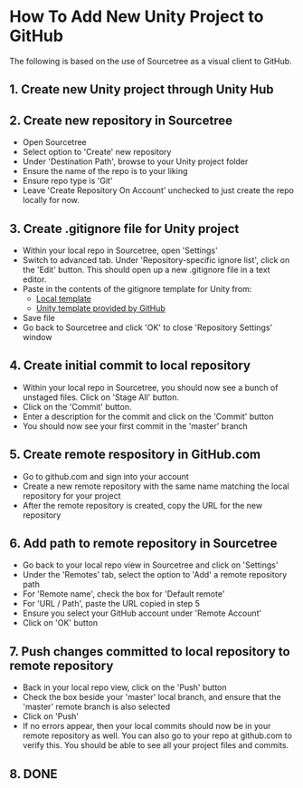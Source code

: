 # How To Add New Unity Project to GitHub

The following is based on the use of Sourcetree as a visual client to GitHub.

## 1. Create new Unity project through Unity Hub

## 2. Create new repository in Sourcetree

  - Open Sourcetree
  - Select option to 'Create' new repository
  - Under 'Destination Path', browse to your Unity project folder
  - Ensure the name of the repo is to your liking
  - Ensure repo type is 'Git'
  - Leave 'Create Repository On Account' unchecked to just create the repo locally for now.

## 3. Create .gitignore file for Unity project

  - Within your local repo in Sourcetree, open 'Settings'
  - Switch to advanced tab. Under 'Repository-specific ignore list', click on the 'Edit' button. This should open up a new .gitignore file in a text editor.
  - Paste in the contents of the gitignore template for Unity from:
    - [Local template](.gitignore)
    - [Unity template provided by GitHub](https://github.com/github/gitignore/blob/master/Unity.gitignore)
  - Save file
  - Go back to Sourcetree and click 'OK' to close 'Repository Settings' window

## 4. Create initial commit to local repository

  - Within your local repo in Sourcetree, you should now see a bunch of unstaged files. Click on 'Stage All' button.
  - Click on the 'Commit' button.
  - Enter a description for the commit and click on the 'Commit' button
  - You should now see your first commit in the 'master' branch

## 5. Create remote respository in GitHub.com

  - Go to github.com and sign into your account
  - Create a new remote repository with the same name matching the local repository for your project
  - After the remote repository is created, copy the URL for the new repository

## 6. Add path to remote repository in Sourcetree

  - Go back to your local repo view in Sourcetree and click on 'Settings'
  - Under the 'Remotes' tab, select the option to 'Add' a remote repository path
  - For 'Remote name', check the box for 'Default remote'
  - For 'URL / Path', paste the URL copied in step 5
  - Ensure you select your GitHub account under 'Remote Account'
  - Click on 'OK' button

## 7. Push changes committed to local repository to remote repository

  - Back in your local repo view, click on the 'Push' button
  - Check the box beside your 'master' local branch, and ensure that the 'master' remote branch is also selected
  - Click on 'Push'
  - If no errors appear, then your local commits should now be in your remote repository as well. You can also go to your repo at github.com to verify this. You should be able to see all your project files and commits.

## 8. DONE